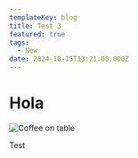 ```yaml
---
templateKey: blog
title: Test 3
featured: true
tags:
  - New
date: 2024-10-15T13:21:00.000Z
---
```

# Hola

![Coffee on table](/media/360_f_133595994_wenxcqupsh3dzxf4gbs0zarxwhbznypk.jpg "Coffee")

Test
